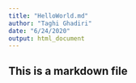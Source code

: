 ```yaml
---
title: "HelloWorld.md"
author: "Taghi Ghadiri"
date: "6/24/2020"
output: html_document
---
```


## This is a markdown file

